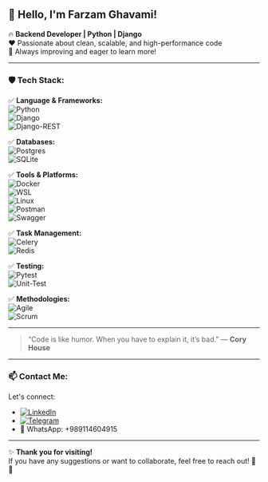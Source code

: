 ## 👋 Hello, I'm **Farzam Ghavami**!  

🔥 **Backend Developer | Python | Django**   
❤️ Passionate about clean, scalable, and high-performance code   
🚀 Always improving and eager to learn more!  

---

### 🛡 Tech Stack:

✅ **Language & Frameworks:**  
![Python](https://img.shields.io/badge/Python-3670A0?style=flat-square&logo=Python&logoColor=yellow)  
![Django](https://img.shields.io/badge/Django-092E20?style=flat-square&logo=Django&logoColor=white)  
![Django-REST](https://img.shields.io/badge/Django%20REST-Framework-ff1709?style=flat-square)

✅ **Databases:**   
![Postgres](https://img.shields.io/badge/Postgres-4169E1?style=flat-square&logo=Postgres&logoColor=white)   
![SQLite](https://img.shields.io/badge/SQLite-003B57?style=flat-square&logo=SQLite&logoColor=white)    

✅ **Tools & Platforms:**   
![Docker](https://img.shields.io/badge/Docker-2496ED?style=flat-square&logo=docker&logoColor=white)   
![WSL](https://img.shields.io/badge/WSL-0E0E0E?style=flat-square)   
![Linux](https://img.shields.io/badge/Linux-FCC624?style=flat-square&logo=Linux&logoColor=black)   
![Postman](https://img.shields.io/badge/Postman-FF6C37?style=flat-square&logo=Postman&logoColor=white)   
![Swagger](https://img.shields.io/badge/Swagger-85EA2D?style=flat-square&logo=Swagger&logoColor=black)    

✅ **Task Management:**   
![Celery](https://img.shields.io/badge/Celery-378A65?style=flat-square&logo=Celery)   
![Redis](https://img.shields.io/badge/Redis-D82C20?style=flat-square&logo=Redis)    

✅ **Testing:**   
![Pytest](https://img.shields.io/badge/Pytest-000000?style=flat-square)   
![Unit-Test](https://img.shields.io/badge/Unit_Test-000000?style=flat-square)    

✅ **Methodologies:**   
![Agile](https://img.shields.io/badge/Agile-5CC500?style=flat-square)   
![Scrum](https://img.shields.io/badge/Scrum-6DB33F?style=flat-square)    

---

> “Code is like humor. When you have to explain it, it’s bad.” — **Cory House**

---

### 📫 Contact Me:

Let's connect:

- [![LinkedIn](https://img.shields.io/badge/LinkedIn-blue?style=social&logo=linkedin)](https://www.linkedin.com/in/farzamghavami)   
- [![Telegram](https://img.shields.io/badge/Telegram-blue?style=social&logo=telegram)](https://telegram.me/Farzamghavami)   
- 📱 WhatsApp: +989114604915    

---

✨ **Thank you for visiting!**  
If you have any suggestions or want to collaborate, feel free to reach out! 🌟✨
